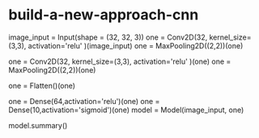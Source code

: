 # build-a-new-approach-cnn
image_input = Input(shape = (32, 32, 3))
one = Conv2D(32, kernel_size=(3,3), activation='relu' )(image_input)
one = MaxPooling2D((2,2))(one)


one = Conv2D(32, kernel_size=(3,3), activation='relu' )(one)
one = MaxPooling2D((2,2))(one)

one = Flatten()(one)

one = Dense(64,activation='relu')(one)
one = Dense(10,activation='sigmoid')(one)
model = Model(image_input, one)





model.summary()
